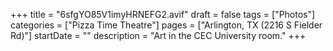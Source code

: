 +++
title = "6sfgYO85V1imyHRNEFG2.avif"
draft = false
tags = ["Photos"]
categories = ["Pizza Time Theatre"]
pages = ["Arlington, TX (2216 S Fielder Rd)"]
startDate = ""
description = "Art in the CEC University room."
+++
